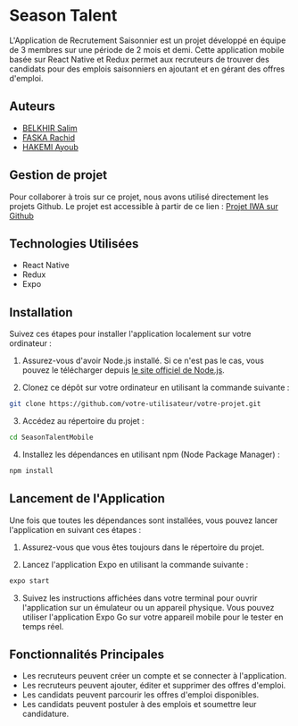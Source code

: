 # Season Talent

L'Application de Recrutement Saisonnier est un projet développé en équipe de 3 membres sur une période de 2 mois et demi. Cette application mobile basée sur React Native et Redux permet aux recruteurs de trouver des candidats pour des emplois saisonniers en ajoutant et en gérant des offres d'emploi.

## Auteurs
- [BELKHIR Salim][Salim_github]
- [FASKA Rachid][Rachid_github]
- [HAKEMI Ayoub][Ayoub_github]

[Salim_github]: https://github.com/Salim-belkhir
[Rachid_github]: https://github.com/playerRC
[Ayoub_github]: https://github.com/ayoubbibo

## Gestion de projet

Pour collaborer à trois sur ce projet, nous avons utilisé directement les projets Github.
Le projet est accessible à partir de ce lien : [Projet IWA sur Github][Project] 

[Project]: https://github.com/users/Salim-belkhir/projects/1/views/2

## Technologies Utilisées
- React Native
- Redux
- Expo

## Installation
Suivez ces étapes pour installer l'application localement sur votre ordinateur :

1. Assurez-vous d'avoir Node.js installé. Si ce n'est pas le cas, vous pouvez le télécharger depuis [le site officiel de Node.js](https://nodejs.org/).

2. Clonez ce dépôt sur votre ordinateur en utilisant la commande suivante :

```bash
git clone https://github.com/votre-utilisateur/votre-projet.git
```

3. Accédez au répertoire du projet :

```bash
cd SeasonTalentMobile
```

4. Installez les dépendances en utilisant npm (Node Package Manager) :

```bash
npm install
```


## Lancement de l'Application
Une fois que toutes les dépendances sont installées, vous pouvez lancer l'application en suivant ces étapes :

1. Assurez-vous que vous êtes toujours dans le répertoire du projet.

2. Lancez l'application Expo en utilisant la commande suivante :

```bash
expo start
```



3. Suivez les instructions affichées dans votre terminal pour ouvrir l'application sur un émulateur ou un appareil physique. Vous pouvez utiliser l'application Expo Go sur votre appareil mobile pour le tester en temps réel.

## Fonctionnalités Principales
- Les recruteurs peuvent créer un compte et se connecter à l'application.
- Les recruteurs peuvent ajouter, éditer et supprimer des offres d'emploi.
- Les candidats peuvent parcourir les offres d'emploi disponibles.
- Les candidats peuvent postuler à des emplois et soumettre leur candidature.

